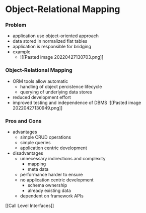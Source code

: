 # Object-Relational Mapping
### Problem
+ application use object-oriented approach
+ data stored in normalized flat tables
+ application is responsible for bridging
+ example
	+ ![[Pasted image 20220427130703.png]]

### Object-Relational Mapping
+ ORM tools allow automatic 
	+ handling of object percistence lifecycle
	+ querying of underlying data stores
+ reduced development effort
+ improved testing and independence of DBMS
![[Pasted image 20220427130949.png]]

### Pros and Cons
+ advantages
	+ simple CRUD operations
	+ simple queries
	+ application centric development
+ disadvantages
	+ unnecessary indirections and complexity
		+ mapping
		+ meta data
	+ performance harder to ensure
	+ no application centric development
		+ schema ownership
		+ already existing data
	+ dependent on framework APIs

[[Call Level Interfaces]]